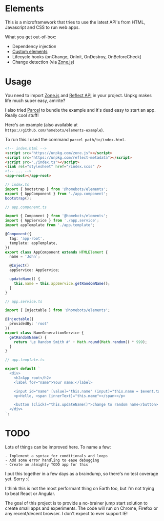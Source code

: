 # Elements

This is a microframework that tries to use the latest API's from HTML, Javascript and CSS to run web apps.

What you get out-of-box:

- Dependency injection
- [Custom elements](https://developers.google.com/web/fundamentals/web-components/customelements)
- Lifecycle hooks (onChange, OnInit, OnDestroy, OnBeforeCheck)
- Change detection (via [Zone.js](https://www.npmjs.com/package/zone.js))

# Usage

You need to import [Zone.js](https://www.npmjs.com/package/zone.js) and [Reflect API](https://www.npmjs.com/package/reflect-metadata) in your project.
Unpkg makes life much super easy, amirite?

I also tried [Parcel](https://parceljs.org) to bundle the example and it's dead easy to start an app. Really cool stuff!

Here's an example (also available at `https://github.com/homebots/elements-example`).

To run this I used the command `parcel path/to/index.html`.

```html
<!-- index.html -->
<script src="https://unpkg.com/zone.js"></script>
<script src="https://unpkg.com/reflect-metadata"></script>
<script src="./index.ts"></script>
<link rel="stylesheet" href="/index.scss" />
<!-- ... -->
<app-root></app-root>
```

```typescript
// index.ts
import { bootstrap } from '@homebots/elements';
export { AppComponent } from './app.component';
bootstrap();
```

```typescript
// app.component.ts

import { Component } from '@homebots/elements';
import { AppService } from './app.service';
import appTemplate from './app.template';

@Component({
  tag: 'app-root',
  template: appTemplate,
})
export class AppComponent extends HTMLElement {
  name = 'John';

  @Inject()
  appService: AppService;

  updateName() {
    this.name = this.appService.getRandomName();
  }
}
```

```typescript
// app.service.ts

import { Injectable } from '@homebots/elements';

@Injectable({
  providedBy: 'root'
})
export class NameGenerationService {
  getRandomName() {
    return 'Le Random Smith #' + Math.round(Math.random() * 999);
  }
}
```

```typescript
// app.template.ts

export default `
  <div>
    <h2>App root</h2>
    <label for="name">Your name:</label>

    <input id="name" [value]="this.name" (input)="this.name = $event.target.value" />
    <p>Hello, <span [innerText]="this.name"></span></p>

    <button (click)="this.updateName()">change to random name</button>
  </div>
`;

```

# TODO

Lots of things can be improved here.
To name a few:

```
- Implement a syntax for conditionals and loops
- Add some error handling to ease debugging
- Create an almighty TODO app for this
```

I put this together in a few days as a braindump, so there's no test coverage yet. Sorry :(

I think this is not the most performant thing on Earth too, but I'm not trying to beat React or Angular.

The goal of this project is to provide a no-brainer jump start solution to create small apps and experiments.
The code will run on Chrome, Firefox or any recent/decent browser. I don't expect to ever support IE!
